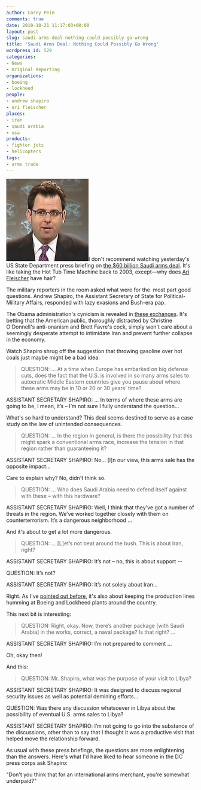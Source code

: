 ```yaml
---
author: Corey Pein
comments: true
date: 2010-10-21 11:17:03+00:00
layout: post
slug: saudi-arms-deal-nothing-could-possibly-go-wrong
title: 'Saudi Arms Deal: Nothing Could Possibly Go Wrong' 
wordpress_id: 529
categories:
- News
- Original Reporting
organizations:
- boeing
- lockheed
people:
- andrew shapiro
- ari fleischer
places:
- iran
- saudi arabia
- usa
products:
- fighter jets
- helicopters
tags:
- arms trade
---
```


[![](/images/2010/10/Andrew-Shapiro-state-department.jpg)](http://link.brightcove.com/services/player/bcpid1705667530?bctid=642949050001)I don't recommend watching yesterday's US State Department press briefing on [the $60 billion Saudi arms deal](http://www.warisbusiness.com/2010/10/new-details-on-record-breaking-us-saudi-arms-deal/). It's like taking the Hot Tub Time Machine back to 2003, except—why does [Ari Fleischer](http://www.guardian.co.uk/sport/lawrence-donegan-golf-blog/2010/mar/18/golf-tiger-woods-ari-fleischer-lawrence-donegan) have hair?

The military reporters in the room asked what were for the  most part good questions. Andrew Shapiro, the Assistant Secretary of State for Political-Military Affairs, responded with lazy evasions and Bush-era pap.

The Obama administration's cynicism is revealed in [these exchanges](http://www.state.gov/t/pm/rls/rm/149749.htm). It's betting that the American public, thoroughly distracted by Christine O'Donnell's anti-onanism and Brett Favre's cock, simply won't care about a seemingly desperate attempt to intimidate Iran and prevent further collapse in the economy.

Watch Shapiro shrug off the suggestion that throwing gasoline over hot coals just maybe might be a bad idea:


> QUESTION: … At a time when Europe has embarked on big defense cuts, does the fact that the U.S. is involved in so many arms sales to autocratic Middle Eastern countries give you pause about where these arms may be in 10 or 20 or 30 years’ time?

ASSISTANT SECRETARY SHAPIRO: ... In terms of where these arms are going to be, I mean, it’s – I’m not sure I fully understand the question…


What's so hard to understand? This deal seems destined to serve as a case study on the law of unintended consequences.

<!-- more -->


> QUESTION: ... In the region in general, is there the possibility that this might spark a conventional arms race, increase the tension in that region rather than guaranteeing it?

ASSISTANT SECRETARY SHAPIRO: No... [I]n our view, this arms sale has the opposite impact...


Care to explain why? No, didn't think so.


> QUESTION: ... Who does Saudi Arabia need to defend itself against with these – with this hardware?

ASSISTANT SECRETARY SHAPIRO: Well, I think that they’ve got a number of threats in the region. We’ve worked together closely with them on counterterrorism. It’s a dangerous neighborhood ...


And it's about to get a lot more dangerous.


> QUESTION: ... [L]et’s not beat around the bush. This is about Iran, right?

ASSISTANT SECRETARY SHAPIRO: It’s not – no, this is about support --

QUESTION: It’s not?

ASSISTANT SECRETARY SHAPIRO: It’s not solely about Iran...


Right. As I've [pointed out before](http://www.warisbusiness.com/2010/09/obama-arms-deal/), it's also about keeping the production lines humming at Boeing and Lockheed plants around the country.

This next bit is interesting:


> QUESTION: Right, okay. Now, there’s another package [with Saudi Arabia] in the works, correct, a naval package? Is that right? ...

ASSISTANT SECRETARY SHAPIRO: I’m not prepared to comment ...


Oh, okay then!

And this:


> QUESTION: Mr. Shapiro, what was the purpose of your visit to Libya?

ASSISTANT SECRETARY SHAPIRO: It was designed to discuss regional security issues as well as potential demining efforts...

QUESTION: Was there any discussion whatsoever in Libya about the possibility of eventual U.S. arms sales to Libya?

ASSISTANT SECRETARY SHAPIRO: I’m not going to go into the substance of the discussions, other than to say that I thought it was a productive visit that helped move the relationship forward.


As usual with these press briefings, the questions are more enlightening than the answers. Here's what I'd have liked to hear someone in the DC press corps ask Shapiro:

"Don't you think that for an international arms merchant, you're somewhat underpaid?"
